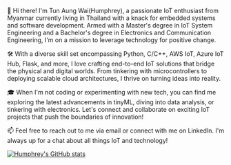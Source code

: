 👋 Hi there! I'm Tun Aung Wai(Humphrey), a passionate IoT enthusiast from Myanmar currently living in Thailand with a knack for embedded systems and software development. Armed with a Master's degree in IoT System Engineering and a Bachelor's degree in Electronics and Communication Engineering, I'm on a mission to leverage technology for positive change.

🛠️ With a diverse skill set encompassing Python, C/C++, AWS IoT, Azure IoT Hub, Flask, and more, I love crafting end-to-end IoT solutions that bridge the physical and digital worlds. From tinkering with microcontrollers to deploying scalable cloud architectures, I thrive on turning ideas into reality.

🎓 When I'm not coding or experimenting with new tech, you can find me exploring the latest advancements in tinyML, diving into data analysis, or tinkering with electronics. Let's connect and collaborate on exciting IoT projects that push the boundaries of innovation!

📫 Feel free to reach out to me via email or connect with me on LinkedIn. I'm always up for a chat about all things IoT and technology!

[![Humphrey's GitHub stats](https://github-readme-stats.vercel.app/api?username=Humphrey.bit)](https://github.com/Humphreydotbit-IoT/github-readme-stats)

